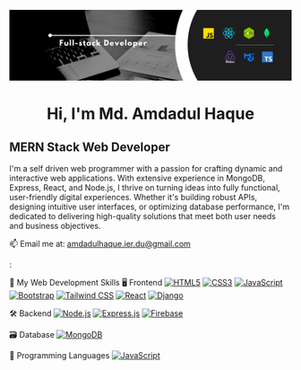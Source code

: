 <p align="center">
  <img src="assets/cover.png" alt="Banner" />
</p>

<h1 align="center">Hi, I'm Md. Amdadul Haque</h1>

## MERN Stack Web Developer

I'm a self driven web programmer with a passion for crafting dynamic and interactive web applications. With extensive experience in MongoDB, Express, React, and Node.js, I thrive on turning ideas into fully functional, user-friendly digital experiences. Whether it's building robust APIs, designing intuitive user interfaces, or optimizing database performance, I'm dedicated to delivering high-quality solutions that meet both user needs and business objectives.


<!-- 👨‍💻 All of my projects are available at my [Portfolio](https://your-portfolio-link.com) -->


📫 Email me at: [amdadulhaque.ier.du@gmail.com](mailto:amdadulhaque.ier.du@gmail.com)

<!-- 📄 Get My [Resume](https://your-resume-link.com) -->

<!-- 📄 And My [CV](https://your-cv-link.com) -->

:

🚀 My Web Development Skills
🖥️ Frontend
<a href="https://developer.mozilla.org/en-US/docs/Web/HTML" target="_blank"><img src="https://img.icons8.com/color/48/html-5--v1.png" alt="HTML5" width="40"/></a>
<a href="https://developer.mozilla.org/en-US/docs/Web/CSS" target="_blank"><img src="https://img.icons8.com/color/48/css3.png" alt="CSS3" width="40"/></a>
<a href="https://developer.mozilla.org/en-US/docs/Web/JavaScript" target="_blank"><img src="https://img.icons8.com/color/48/javascript--v1.png" alt="JavaScript" width="40"/></a>
<a href="https://getbootstrap.com/" target="_blank"><img src="https://img.icons8.com/color/48/bootstrap.png" alt="Bootstrap" width="40"/></a>
<a href="https://tailwindcss.com/" target="_blank"><img src="https://img.icons8.com/color/48/tailwind_css.png" alt="Tailwind CSS" width="40"/></a>
<a href="https://reactjs.org/" target="_blank"><img src="https://img.icons8.com/color/48/react-native.png" alt="React" width="40"/></a>
<a href="https://www.djangoproject.com/" target="_blank"><img src="https://img.icons8.com/external-tal-revivo-shadow-tal-revivo/48/external-django-a-high-level-python-web-framework-that-encourages-rapid-development-logo-shadow-tal-revivo.png" alt="Django" width="40"/></a>

🛠️ Backend
<a href="https://nodejs.org/en/" target="_blank"><img src="https://img.icons8.com/color/48/nodejs.png" alt="Node.js" width="40"/></a>
<a href="https://expressjs.com/" target="_blank"><img src="https://img.icons8.com/ios/50/express-js.png" alt="Express.js" width="40"/></a>
<a href="https://firebase.google.com/" target="_blank"><img src="https://img.icons8.com/color/48/firebase.png" alt="Firebase" width="40"/></a>

🗃️ Database
<a href="https://www.mongodb.com/" target="_blank"><img src="https://img.icons8.com/color/48/mongodb.png" alt="MongoDB" width="40"/></a>

🧠 Programming Languages
<a href="https://developer.mozilla.org/en-US/docs/Web/JavaScript" target="_blank"><img src="https://img.icons8.com/color/48/javascript--v1.png" alt="JavaScript" width="40"/></a>

<!-- <a href="https://www.python.org/" target="_blank"><img src="https://img.icons8.com/color/48/python--v1.png" alt="Python" width="40"/></a> -->

